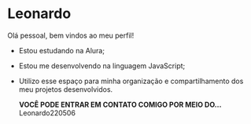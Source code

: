 # Leonardo
Olá pessoal, bem vindos ao meu perfil!

- Estou estudando na Alura;
- Estou me desenvolvendo na linguagem JavaScript;
- Utilizo esse espaço para minha organização e compartilhamento dos meu projetos desenvolvidos.

  **VOCÊ PODE ENTRAR EM CONTATO COMIGO POR MEIO DO...**
  Leonardo220506
